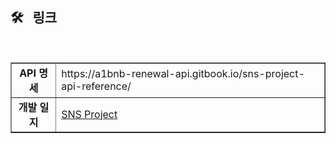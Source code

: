 ## 🛠️&nbsp;&nbsp;&nbsp;링크&nbsp;&nbsp;&nbsp;
<br>
<div align="center">
<table border=""4>

  <tr>
    <td rowspan="1" align="center"><b>API 명세</td>
    <td>https://a1bnb-renewal-api.gitbook.io/sns-project-api-reference/</td>
  </tr>

  <tr>
    <td rowspan="1" align="center"><b>개발 일지</td>
    <td>
      <a href="https://velog.io/@nickygod/series/SpringReact-RESTful-API%EB%A1%9C-%EA%B0%9C%EB%B0%9C%ED%95%98%EB%8A%94-SNS-%EC%9B%B9%EC%84%9C%EB%B9%84%EC%8A%A4">SNS Project</a>  
    </td>
  </tr>
	      
</table>
</div>
<br>
<br>
